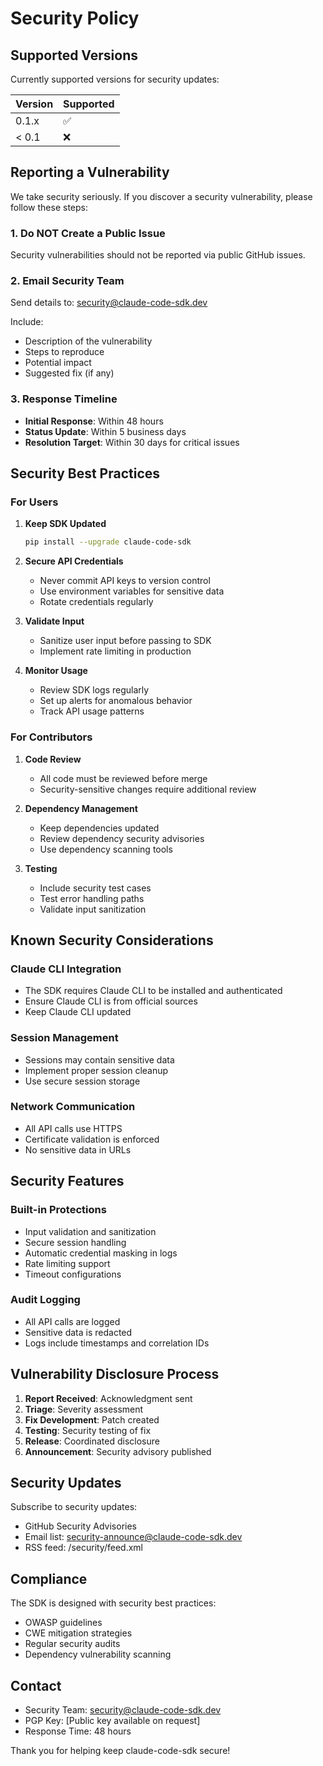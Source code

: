 # Security Policy

## Supported Versions

Currently supported versions for security updates:

| Version | Supported          |
| ------- | ------------------ |
| 0.1.x   | :white_check_mark: |
| < 0.1   | :x:                |

## Reporting a Vulnerability

We take security seriously. If you discover a security vulnerability, please follow these steps:

### 1. Do NOT Create a Public Issue
Security vulnerabilities should not be reported via public GitHub issues.

### 2. Email Security Team
Send details to: security@claude-code-sdk.dev

Include:
- Description of the vulnerability
- Steps to reproduce
- Potential impact
- Suggested fix (if any)

### 3. Response Timeline
- **Initial Response**: Within 48 hours
- **Status Update**: Within 5 business days
- **Resolution Target**: Within 30 days for critical issues

## Security Best Practices

### For Users

1. **Keep SDK Updated**
   ```bash
   pip install --upgrade claude-code-sdk
   ```

2. **Secure API Credentials**
   - Never commit API keys to version control
   - Use environment variables for sensitive data
   - Rotate credentials regularly

3. **Validate Input**
   - Sanitize user input before passing to SDK
   - Implement rate limiting in production

4. **Monitor Usage**
   - Review SDK logs regularly
   - Set up alerts for anomalous behavior
   - Track API usage patterns

### For Contributors

1. **Code Review**
   - All code must be reviewed before merge
   - Security-sensitive changes require additional review

2. **Dependency Management**
   - Keep dependencies updated
   - Review dependency security advisories
   - Use dependency scanning tools

3. **Testing**
   - Include security test cases
   - Test error handling paths
   - Validate input sanitization

## Known Security Considerations

### Claude CLI Integration
- The SDK requires Claude CLI to be installed and authenticated
- Ensure Claude CLI is from official sources
- Keep Claude CLI updated

### Session Management
- Sessions may contain sensitive data
- Implement proper session cleanup
- Use secure session storage

### Network Communication
- All API calls use HTTPS
- Certificate validation is enforced
- No sensitive data in URLs

## Security Features

### Built-in Protections
- Input validation and sanitization
- Secure session handling
- Automatic credential masking in logs
- Rate limiting support
- Timeout configurations

### Audit Logging
- All API calls are logged
- Sensitive data is redacted
- Logs include timestamps and correlation IDs

## Vulnerability Disclosure Process

1. **Report Received**: Acknowledgment sent
2. **Triage**: Severity assessment
3. **Fix Development**: Patch created
4. **Testing**: Security testing of fix
5. **Release**: Coordinated disclosure
6. **Announcement**: Security advisory published

## Security Updates

Subscribe to security updates:
- GitHub Security Advisories
- Email list: security-announce@claude-code-sdk.dev
- RSS feed: /security/feed.xml

## Compliance

The SDK is designed with security best practices:
- OWASP guidelines
- CWE mitigation strategies
- Regular security audits
- Dependency vulnerability scanning

## Contact

- Security Team: security@claude-code-sdk.dev
- PGP Key: [Public key available on request]
- Response Time: 48 hours

Thank you for helping keep claude-code-sdk secure!